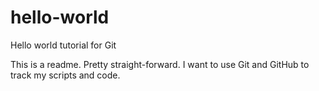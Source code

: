 # hello-world
Hello world tutorial for Git

This is a readme. Pretty straight-forward. I want to use Git and GitHub to track my scripts and code.
